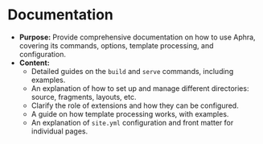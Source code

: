 # Documentation

* **Purpose:** Provide comprehensive documentation on how to use Aphra,
covering its commands, options, template processing, and configuration.
* **Content:**
    * Detailed guides on the `build` and `serve` commands, including examples.
    * An explanation of how to set up and manage different directories: source, fragments, layouts, etc.
    * Clarify the role of extensions and how they can be configured.
    * A guide on how template processing works, with examples.
    * An explanation of `site.yml` configuration and front matter for individual pages.
